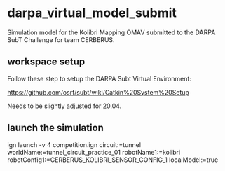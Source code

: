 # darpa_virtual_model_submit
Simulation model for the Kolibri Mapping OMAV submitted to the DARPA SubT Challenge for team CERBERUS. 

## workspace setup
Follow these step to setup the DARPA Subt Virtual Environment: 

https://github.com/osrf/subt/wiki/Catkin%20System%20Setup

Needs to be slightly adjusted for 20.04.

## launch the simulation
ign launch -v 4 competition.ign circuit:=tunnel worldName:=tunnel_circuit_practice_01 robotName1:=kolibri robotConfig1:=CERBERUS_KOLIBRI_SENSOR_CONFIG_1 localModel:=true 


